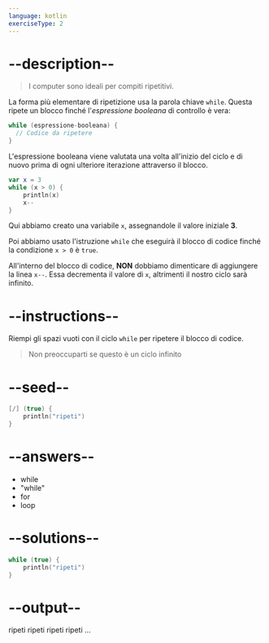 ```yaml
---
language: kotlin
exerciseType: 2
---
```


# --description--

> I computer sono ideali per compiti ripetitivi.

La forma più elementare di ripetizione usa la parola chiave `while`.
Questa ripete un blocco finché l'_espressione booleana_ di controllo è vera:

```kotlin
while (espressione-booleana) {
  // Codice da ripetere
}
```
L'espressione booleana viene valutata una volta all'inizio del ciclo e
di nuovo prima di ogni ulteriore iterazione attraverso il blocco.

```kotlin
var x = 3
while (x > 0) {
    println(x)
    x--
}
```
Qui abbiamo creato una variabile `x`, assegnandole il valore iniziale __3__.

Poi abbiamo usato l'istruzione `while` che eseguirà il blocco di codice finché la condizione `x > 0` è `true`.

All'interno del blocco di codice, **NON** dobbiamo dimenticare di aggiungere la linea `x--`.
Essa decrementa il valore di `x`, altrimenti il nostro ciclo sarà infinito.

# --instructions--

Riempi gli spazi vuoti con il ciclo `while` per ripetere il blocco di codice.

> Non preoccuparti se questo è un ciclo infinito

# --seed--

```kotlin
[/] (true) {
    println("ripeti")
}
```

# --answers--

- while
- "while"
- for
- loop

# --solutions--

```kotlin
while (true) {
    println("ripeti")
}
```

# --output--

ripeti
ripeti
ripeti
ripeti
...
